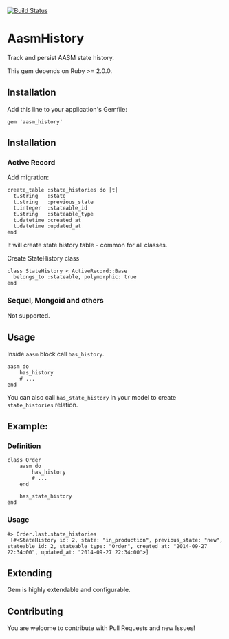 [![Build Status](https://travis-ci.org/gogiel/aasm_history.svg?branch=master)](https://travis-ci.org/gogiel/aasm_history)

# AasmHistory

Track and persist AASM state history.

This gem depends on Ruby >= 2.0.0.

## Installation

Add this line to your application's Gemfile:

    gem 'aasm_history'

## Installation

### Active Record

Add migration:

    create_table :state_histories do |t|
      t.string   :state
      t.string   :previous_state
      t.integer  :stateable_id
      t.string   :stateable_type
      t.datetime :created_at
      t.datetime :updated_at
    end
    
It will create state history table - common for all classes.

Create StateHistory class

    class StateHistory < ActiveRecord::Base
      belongs_to :stateable, polymorphic: true
    end

### Sequel, Mongoid and others

Not supported.

## Usage

Inside `aasm` block call `has_history`.

    aasm do 
        has_history
        # ...
    end
    
You can also call `has_state_history` in your model to create `state_histories` relation.
   
## Example:

### Definition

    class Order
        aasm do
            has_history
            # ...
        end
        
        has_state_history
    end
    
### Usage
    
    #> Order.last.state_histories
     [#<StateHistory id: 2, state: "in_production", previous_state: "new", stateable_id: 2, stateable_type: "Order", created_at: "2014-09-27 22:34:00", updated_at: "2014-09-27 22:34:00">]

## Extending

Gem is highly extendable and configurable.

## Contributing

You are welcome to contribute with Pull Requests and new Issues!
